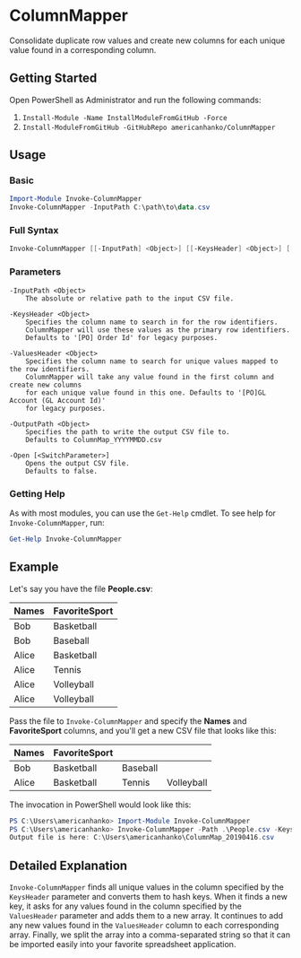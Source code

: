 # ColumnMapper

Consolidate duplicate row values and create new columns for each unique value found in a corresponding column.

## Getting Started

Open PowerShell as Administrator and run the following commands:

1. `Install-Module -Name InstallModuleFromGitHub -Force`
1. `Install-ModuleFromGitHub -GitHubRepo americanhanko/ColumnMapper`

## Usage

### Basic

```powershell
Import-Module Invoke-ColumnMapper
Invoke-ColumnMapper -InputPath C:\path\to\data.csv
```

### Full Syntax

```powershell
Invoke-ColumnMapper [[-InputPath] <Object>] [[-KeysHeader] <Object>] [[-OutputPath] <Object>] [[-ValuesHeader] <Object>] [-NoExport] [-Open] [<CommonParameters>]
```

### Parameters

    -InputPath <Object>
        The absolute or relative path to the input CSV file.

    -KeysHeader <Object>
        Specifies the column name to search in for the row identifiers.
        ColumnMapper will use these values as the primary row identifiers.
        Defaults to '[PO] Order Id' for legacy purposes.

    -ValuesHeader <Object>
        Specifies the column name to search for unique values mapped to the row identifiers.
        ColumnMapper will take any value found in the first column and create new columns
        for each unique value found in this one. Defaults to '[PO]GL Account (GL Account Id)'
        for legacy purposes.

    -OutputPath <Object>
        Specifies the path to write the output CSV file to.
        Defaults to ColumnMap_YYYYMMDD.csv

    -Open [<SwitchParameter>]
        Opens the output CSV file.
        Defaults to false.

### Getting Help

As with most modules, you can use the `Get-Help` cmdlet. To see help for `Invoke-ColumnMapper`, run:

```powershell
Get-Help Invoke-ColumnMapper
```

## Example

Let's say you have the file **People.csv**:

| Names | FavoriteSport |
|-------|---------------|
| Bob   | Basketball    |
| Bob   | Baseball      |
| Alice | Basketball    |
| Alice | Tennis        |
| Alice | Volleyball    |
| Alice | Volleyball    |

Pass the file to `Invoke-ColumnMapper` and specify the **Names** and **FavoriteSport** columns, and you'll get a new CSV file that looks like this:

| Names | FavoriteSport |          |            |
|-------|---------------|----------|------------|
| Bob   | Basketball    | Baseball |            |
| Alice | Basketball    | Tennis   | Volleyball |

The invocation in PowerShell would look like this:

```powershell
PS C:\Users\americanhanko> Import-Module Invoke-ColumnMapper
PS C:\Users\americanhanko> Invoke-ColumnMapper -Path .\People.csv -KeysHeader Names -ValuesHeader FavoriteSport
Output file is here: C:\Users\americanhanko\ColumnMap_20190416.csv
```

## Detailed Explanation

`Invoke-ColumnMapper` finds all unique values in the column specified by the `KeysHeader` parameter and converts them to hash keys. When it finds a new key,
it asks for any values found in the column specified by the `ValuesHeader` parameter and adds them to a new array. It continues to add any new values
found in the `ValuesHeader` column to each corresponding array. Finally, we split the array into a comma-separated string so that it can be imported
easily into your favorite spreadsheet application.
